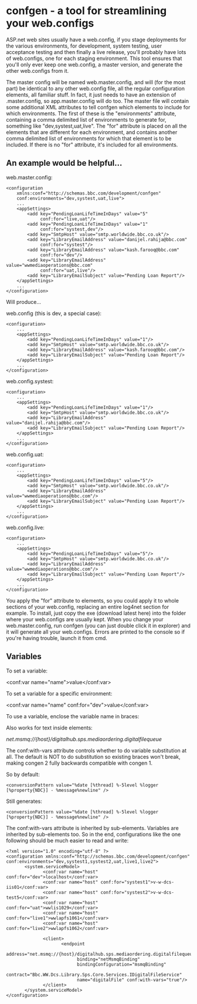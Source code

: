 # confgen - a tool for streamlining your web.configs

ASP.net web sites usually have a web.config, if you stage deployments for the various environments, for development, system testing, user acceptance testing and then finally a live release, you'll probably have lots of web.configs, one for each staging environment. This tool ensures that you'll only ever keep one web.config, a master version, and generate the other web.configs from it.

The master config will be named web.master.config, and will (for the most part) be identical to any other web.config file, all the regular configuration elements, all familiar stuff. In fact, it just needs to have an extension of .master.config, so app.master.config will do too. The master file will contain some additional XML attributes to tell confgen which elements to include for which environments. The first of these is the "environments" attribute, containing a comma delimited list of environments to generate for, something like "dev,systest,uat,live". The "for" attribute is placed on all the elements that are different for each environment, and contains another comma delimited list of environments for which that element is to be included. If there is no "for" attribute, it's included for all environments.

## An example would be helpful...

web.master.config:

	<configuration
		xmlns:conf="http://schemas.bbc.com/development/confgen"
		conf:environments="dev,systest,uat,live">
		...
		<appSettings>
			<add key="PendingLoanLifeTimeInDays" value="5"
				 conf:for="live,uat"/>
			<add key="PendingLoanLifeTimeInDays" value="1"
				 conf:for="systest,dev"/>
			<add key="SmtpHost" value="smtp.worldwide.bbc.co.uk"/>
			<add key="LibraryEmailAddress" value="danijel.rahija@bbc.com"
				 conf:for="systest"/>
			<add key="LibraryEmailAddress" value="kash.farooq@bbc.com"
				 conf:for="dev"/>
			<add key="LibraryEmailAddress" value="wwmediaoperations@bbc.com"
				 conf:for="uat,live"/>
			<add key="LibraryEmailSubject" value="Pending Loan Report"/>
		</appSettings>
		...
	</configuration>

Will produce...

web.config (this is dev, a special case):

	<configuration>
		...
		<appSettings>
			<add key="PendingLoanLifeTimeInDays" value="1"/>
			<add key="SmtpHost" value="smtp.worldwide.bbc.co.uk"/>
			<add key="LibraryEmailAddress" value="kash.farooq@bbc.com"/>
			<add key="LibraryEmailSubject" value="Pending Loan Report"/>
		</appSettings>
		...
	</configuration>

web.config.systest:

	<configuration>
		...
		<appSettings>
			<add key="PendingLoanLifeTimeInDays" value="1"/>
			<add key="SmtpHost" value="smtp.worldwide.bbc.co.uk"/>
			<add key="LibraryEmailAddress" value="danijel.rahija@bbc.com"/>
			<add key="LibraryEmailSubject" value="Pending Loan Report"/>
		</appSettings>
		...
	</configuration>

web.config.uat:

	<configuration>
		...
		<appSettings>
			<add key="PendingLoanLifeTimeInDays" value="5"/>
			<add key="SmtpHost" value="smtp.worldwide.bbc.co.uk"/>
			<add key="LibraryEmailAddress" value="wwmediaoperations@bbc.com"/>
			<add key="LibraryEmailSubject" value="Pending Loan Report"/>
		</appSettings>
		...
	</configuration>

web.config.live:

	<configuration>
		...
		<appSettings>
			<add key="PendingLoanLifeTimeInDays" value="5"/>
			<add key="SmtpHost" value="smtp.worldwide.bbc.co.uk"/>
			<add key="LibraryEmailAddress" value="wwmediaoperations@bbc.com"/>
			<add key="LibraryEmailSubject" value="Pending Loan Report"/>
		</appSettings>
		...
	</configuration>

You apply the "for" attribute to elements, so you could apply it to whole sections of your web.config, replacing an entire log4net section for example.
To install, just copy the exe (download latest here) into the folder where your web.configs are usually kept. When you change your web.master.config, run confgen (you can just double click it in explorer) and it will generate all your web.configs. Errors are printed to the console so if you're having trouble, launch it from cmd.

## Variables

To set a variable:

<conf:var name="name">value</conf:var>

To set a variable for a specific environment:

<conf:var name="name" conf:for="dev">value</conf:var>

To use a variable, enclose the variable name in braces:

<endpoint address="net.msmq://{host}/digitalhub.sps.mediaordering.digitalfilequeue" conf:with-vars="true"/>

Also works for text inside elements:

<address conf:with-vars="true">net.msmq://{host}/digitalhub.sps.mediaordering.digitalfilequeue</address>

The conf:with-vars attribute controls whether to do variable substitution at all. The default is NOT to do substitution so existing braces won't break, making congen 2 fully backwards compatible with congen 1.

So by default:

	<conversionPattern value="%date [%thread] %-5level %logger [%property{NDC}] - %message%newline" />

Still generates:

	<conversionPattern value="%date [%thread] %-5level %logger [%property{NDC}] - %message%newline" />

The conf:with-vars attribute is inherited by sub-elements. Variables are inherited by sub-elements too.
So in the end, configurations like the one following should be much easier to read and write:

	<?xml version="1.0" encoding="utf-8" ?>
	<configuration xmlns:conf="http://schemas.bbc.com/development/confgen" conf:environments="dev,systest1,systest2,uat,live1,live2">
	       <system.serviceModel>
	              <conf:var name="host" conf:for="dev">localhost</conf:var>
	              <conf:var name="host" conf:for="systest1">v-w-dcs-iis01</conf:var>
	              <conf:var name="host" conf:for="systest2">v-w-dcs-test5</conf:var>
	              <conf:var name="host" conf:for="uat">wwlis1029</conf:var>
	              <conf:var name="host" conf:for="live1">wwlapfs1061</conf:var>
	              <conf:var name="host" conf:for="live2">wwlapfs1062</conf:var>

	              <client>
	                     <endpoint
	                           address="net.msmq://{host}/digitalhub.sps.mediaordering.digitalfilequeue"
	                           binding="netMsmqBinding"
	                           bindingConfiguration="msmqBinding"
	                           contract="Bbc.WW.Dcs.Library.Sps.Core.Services.IDigitalFileService"
	                           name="digitalFile" conf:with-vars="true"/>
	              </client>
	       </system.serviceModel>
	</configuration>
